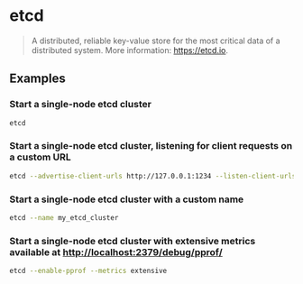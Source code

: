 # etcd

> A distributed, reliable key-value store for the most critical data of a distributed system. More information: <https://etcd.io>.

## Examples

### Start a single-node etcd cluster

```bash
etcd
```

### Start a single-node etcd cluster, listening for client requests on a custom URL

```bash
etcd --advertise-client-urls http://127.0.0.1:1234 --listen-client-urls http://127.0.0.1:1234
```

### Start a single-node etcd cluster with a custom name

```bash
etcd --name my_etcd_cluster
```

### Start a single-node etcd cluster with extensive metrics available at <http://localhost:2379/debug/pprof/>

```bash
etcd --enable-pprof --metrics extensive
```
